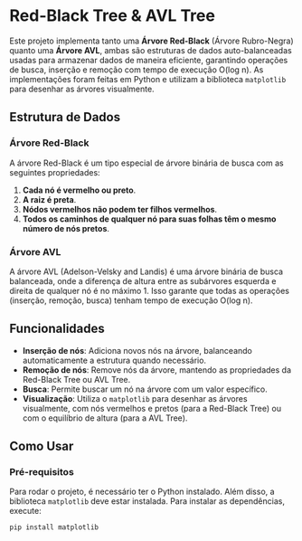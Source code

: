 # Red-Black Tree & AVL Tree

Este projeto implementa tanto uma **Árvore Red-Black** (Árvore Rubro-Negra) quanto uma **Árvore AVL**, ambas são estruturas de dados auto-balanceadas usadas para armazenar dados de maneira eficiente, garantindo operações de busca, inserção e remoção com tempo de execução O(log n). As implementações foram feitas em Python e utilizam a biblioteca `matplotlib` para desenhar as árvores visualmente.

## Estrutura de Dados

### Árvore Red-Black

A árvore Red-Black é um tipo especial de árvore binária de busca com as seguintes propriedades:

1. **Cada nó é vermelho ou preto**.
2. **A raiz é preta**.
3. **Nódos vermelhos não podem ter filhos vermelhos**.
4. **Todos os caminhos de qualquer nó para suas folhas têm o mesmo número de nós pretos**.

### Árvore AVL

A árvore AVL (Adelson-Velsky and Landis) é uma árvore binária de busca balanceada, onde a diferença de altura entre as subárvores esquerda e direita de qualquer nó é no máximo 1. Isso garante que todas as operações (inserção, remoção, busca) tenham tempo de execução O(log n).

## Funcionalidades

- **Inserção de nós**: Adiciona novos nós na árvore, balanceando automaticamente a estrutura quando necessário.
- **Remoção de nós**: Remove nós da árvore, mantendo as propriedades da Red-Black Tree ou AVL Tree.
- **Busca**: Permite buscar um nó na árvore com um valor específico.
- **Visualização**: Utiliza o `matplotlib` para desenhar as árvores visualmente, com nós vermelhos e pretos (para a Red-Black Tree) ou com o equilíbrio de altura (para a AVL Tree).

## Como Usar

### Pré-requisitos

Para rodar o projeto, é necessário ter o Python instalado. Além disso, a biblioteca `matplotlib` deve estar instalada. Para instalar as dependências, execute:

```bash
pip install matplotlib
